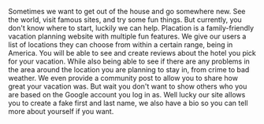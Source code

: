 Sometimes we want to get out of the house and go somewhere new. See the world,
visit famous sites, and try some fun things. But currently, you don't know where
to start, luckily we can help. Placation is a family-friendly vacation planning website
with multiple fun features. We give our users a list of locations they can choose from
within a certain range, being in America. You will be able to see and create reviews
about the hotel you pick for your vacation. While also being able to see if there are any
problems in the area around the location you are planning to stay in, from crime to bad weather.
We even provide a community post to allow you to share how great your vacation was. But wait
you don't want to show others who you are based on the Google account you log in as. Well lucky
our site allows you to create a fake first and last name, we also have a bio so you can tell
more about yourself if you want.
